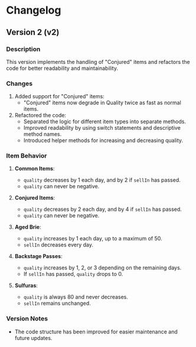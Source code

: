 # Changelog

## Version 2 (v2)

### Description

This version implements the handling of "Conjured" items and refactors the code for better readability and maintainability.

### Changes

1. Added support for "Conjured" items:
   - "Conjured" items now degrade in Quality twice as fast as normal items.
2. Refactored the code:
   - Separated the logic for different item types into separate methods.
   - Improved readability by using switch statements and descriptive method names.
   - Introduced helper methods for increasing and decreasing quality.

### Item Behavior

1. **Common Items**:

   - `quality` decreases by 1 each day, and by 2 if `sellIn` has passed.
   - `quality` can never be negative.

2. **Conjured Items**:

   - `quality` decreases by 2 each day, and by 4 if `sellIn` has passed.
   - `quality` can never be negative.

3. **Aged Brie**:

   - `quality` increases by 1 each day, up to a maximum of 50.
   - `sellIn` decreases every day.

4. **Backstage Passes**:

   - `quality` increases by 1, 2, or 3 depending on the remaining days.
   - If `sellIn` has passed, `quality` drops to 0.

5. **Sulfuras**:
   - `quality` is always 80 and never decreases.
   - `sellIn` remains unchanged.

### Version Notes

- The code structure has been improved for easier maintenance and future updates.